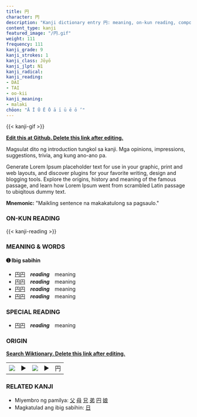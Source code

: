 ```yaml
---
title: 円
character: 円
description: "Kanji dictionary entry 円: meaning, on-kun reading, compounds, origin, related kanji"
content_type: kanji
featured_image: "/円.gif"
weight: 111
frequency: 111
kanji_grade: 9
kanji_strokes: 1
kanji_class: Jōyō
kanji_jlpt: N1
kanji_radical: 
kanji_reading: 
- DAI
- TAI
- oo-kii
kanji_meaning:
- malaki
chōon: "Ā Ī Ū Ē Ō ā ī ū ē ō ’"
---
```

[//]: # (Don't edit the line below. Kanji animated GIF code is automatically generated.)
{{< kanji-gif >}}

[//]: # (Edit below this line.)

**[Edit this at Github. Delete this link after editing.](https://github.com/tim0g/tim/tree/main/content/kanji/円/index.md)**

Magsulat dito ng introduction tungkol sa kanji. Mga opinions, impressions, suggestions, trivia, ang kung ano-ano pa.

Generate Lorem Ipsum placeholder text for use in your graphic, print and web layouts, and discover plugins for your favorite writing, design and blogging tools. Explore the origins, history and meaning of the famous passage, and learn how Lorem Ipsum went from scrambled Latin passage to ubiqitous dummy text.
 
**Mnemonic:** "Maikling sentence na makakatulong sa pagsaulo."

### ON-KUN READING

[//]: # (Don't edit the line below. ON-KUN READING code is automatically generated.)
{{< kanji-reading >}}

### MEANING & WORDS

#### ➊ **Ibig sabihin**
  - [円](../円)[円](../円)　***reading***　meaning
  - [円](../円)[円](../円)　***reading***　meaning
  - [円](../円)[円](../円)　***reading***　meaning
  - [円](../円)[円](../円)　***reading***　meaning

### SPECIAL READING
  - [円](../円)[円](../円)　***reading***　meaning

### ORIGIN

**[Search Wiktionary. Delete this link after editing.](https://wiktionary.org/wiki/円)**
<table class="kanji-table"><tr><td>
<img src="60px-円-bronze.svg.png">
</td><td>▶</td><td>
<img src="60px-円-oracle.svg.png">
</td><td>▶</td>
<td class="kanji-origin">円</td>
</tr></table>

### RELATED KANJI
- Miyembro ng pamilya: [父](../父) [母](../母) [兄](../兄) [弟](../弟) [円](../円) [娘](../娘)
- Magkatulad ang ibig sabihin: [日](../日)
